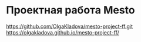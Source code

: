 # Проектная работа Mesto
https://github.com/OlgaKladova/mesto-project-ff.git
https://olgakladova.github.io/mesto-project-ff/
